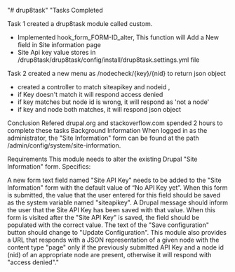 "# drup8task" 
"Tasks Completed

Task 1
created a drup8task module called custom.
* Implemented hook_form_FORM-ID_alter, This function will Add a New field in Site information page
* Site Api key value stores in /drup8task/drup8task/config/install/drup8task.settings.yml file

Task 2
created a new menu as /nodecheck/{key}/{nid} to return json object
* created a controller to match siteapikey and nodeid , 
* if Key doesn't match it will respond access denied 
* if key matches but node id is wrong, it will respond as 'not a node'
* if key and node both matches, it will respond json object 

Conclusion
Refered drupal.org and stackoverflow.com
spended 2 hours to complete these tasks
Background Information
When logged in as the administrator, the "Site Information" form can be found at the path /admin/config/system/site-information.

Requirements
This module needs to alter the existing Drupal "Site Information" form. Specifics:

A new form text field named "Site API Key" needs to be added to the "Site Information" form with the default value of “No API Key yet”.
When this form is submitted, the value that the user entered for this field should be saved as the system variable named "siteapikey".
A Drupal message should inform the user that the Site API Key has been saved with that value.
When this form is visited after the "Site API Key" is saved, the field should be populated with the correct value.
The text of the "Save configuration" button should change to "Update Configuration".
This module also provides a URL that responds with a JSON representation of a given node with the content type "page" only if the previously submitted API Key and a node id (nid) of an appropriate node are present, otherwise it will respond with "access denied"."
